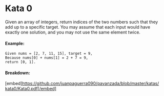 # Kata 0

Given an array of integers, return indices of the two numbers such that they add up to a specific target.
You may assume that each input would have exactly one solution, and you may not use the same element twice.

#### Example:
```
Given nums = [2, 7, 11, 15], target = 9,
Because nums[0] + nums[1] = 2 + 7 = 9,
return [0, 1].
```

#### Breakdown:
[embed]https://github.com/juanpaguerra090/pavanzada/blob/master/katas/kata0/Kata0.pdf[/embed]

